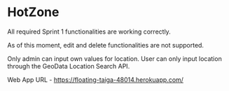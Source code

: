 # HotZone

All required Sprint 1 functionalities are working correctly.

As of this moment, edit and delete functionalities are not supported.

Only admin can input own values for location. User can only input location through the GeoData Location Search API.

Web App URL - https://floating-taiga-48014.herokuapp.com/
